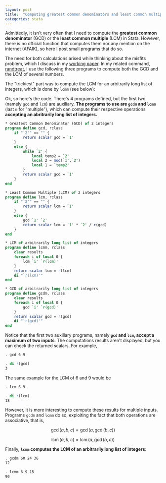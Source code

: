 ```yaml
---
layout: post
title:  "Computing greatest common denominators and least common multiples in Stata"
categories: stata
---
```


Admittedly, it isn't very often that I need to compute the **greatest common denominator** (GCD) or the **least common multiple** (LCM) in Stata. However, there is no official function that computes them nor any mention on the internet (AFAIK), so here I post small programs that do so.

The need for both calculations arised while thinking about the misfits problem, which I discuss in my [working paper](https://www.researchgate.net/publication/292091060_Dealing_with_misfits_in_random_treatment_assignment). In my related command, [randtreat](https://ideas.repec.org/c/boc/bocode/s458106.html), I use the following three programs to compute both the GCD and the LCM of several numbers.

The "trickiest" part was to compute the LCM for an arbitrarily long list of integers, which is done by `lcmm` (see below):

Ok, so here's the code. There's 4 programs defined, but the first two (namely `gcd` and `lcm`) are auxiliary. **The programs to use are `gcdm` and `lcmm`** (last `m` for "multiple"), which can compute their respective operations **accepting an abritrarily long list of integers.**

```stata
* Greatest Common Denominator (GCD) of 2 integers
program define gcd, rclass
    if "`2'" == "" {
        return scalar gcd = `1'
    }
    else {
        while `2' {
            local temp2 = `2'
            local 2 = mod(`1',`2')
            local 1 = `temp2'
        }
        return scalar gcd = `1'
    }
end

* Least Common Multiple (LCM) of 2 integers
program define lcm, rclass
    if "`2'" == "" {
        return scalar lcm = `1'
    }
    else {
        gcd `1' `2'
        return scalar lcm = `1' * `2' / r(gcd)
    }
end

* LCM of arbitrarily long list of integers
program define lcmm, rclass
    clear results
    foreach i of local 0 {
        lcm `i' `r(lcm)'
    }
    return scalar lcm = r(lcm)
	di "`r(lcm)'"
end

* GCD of arbitrarily long list of integers
program define gcdm, rclass
    clear results
    foreach i of local 0 {
        gcd `i' `r(gcd)'
    }
    return scalar gcd = r(gcd)
	di "`r(gcd)'"
end
```

Notice that the first two auxiliary programs, namely **`gcd` and `lcm`, accept a maximum of two inputs**. The computations results aren't displayed, but you can check the returned scalars. For example,

```stata
. gcd 6 9

. di r(gcd)
3
```

The same example for the LCM of 6 and 9 would be

```stata
. lcm 6 9

. di r(lcm)
18
```

However, it is more interesting to compute these results for multiple inputs. Programs `gcdm` and `lcmm` do so, exploiting the fact that both operations are associative, that is,

$$\gcd(a,b,c) = \gcd(a,\gcd(b,c))$$

$$\DeclareMathOperator{\lcm}{lcm} \lcm(a,b,c) = \lcm(a,\gcd(b,c))$$

Finally, **`lcmm` computes the LCM of an arbitrarily long list of integers**:

```stata
. gcdm 60 24 36
12

. lcmm 6 9 15
90
```
